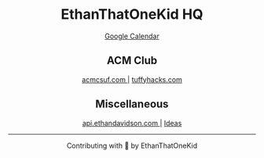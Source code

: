 <h1 align="center">EthanThatOneKid HQ</h1>

<p align="center">
    <a href="https://calendar.google.com/calendar/u/0/r?pli=1">Google Calendar</a>
</p>

<h2 align="center">ACM Club</h2>

<p align="center">
    <a href="https://github.com/ethanthatonekid/acmcsuf.com/">
        acmcsuf.com
    </a>
    |
    <a href="https://github.com/ethanthatonekid/tuffyhacks.com/">
        tuffyhacks.com
    </a>
</p>

<h2 align="center">Miscellaneous</h2>

<p align="center">
    <a href="https://github.com/ethanthatonekid/api.ethandavidson.com/">
        api.ethandavidson.com
    </a>
    |
    <a href="https://github.com/ethanthatonekid/ideas#readme">
        Ideas
    </a>
</p>

---

<p align="center">
    Contributing with 💖 by EthanThatOneKid
</p>
